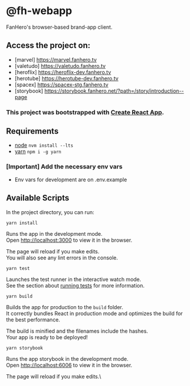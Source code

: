 # @fh-webapp

FanHero's browser-based brand-app client.

## Access the project on:

- [marvel] https://marvel.fanhero.tv
- [valetudo] https://valetudo.fanhero.tv
- [heroflix] https://heroflix-dev.fanhero.tv
- [herotube] https://herotube-dev.fanhero.tv
- [spacex] https://spacex-stg.fanhero.tv
- [storybook] https://storybook.fanhero.net/?path=/story/introduction--page

### This project was bootstrapped with [Create React App](https://github.com/facebook/create-react-app).

## Requirements

- [node](https://nodejs.org) `nvm install --lts`
- [yarn](https://www.npmjs.com/package/yarn?activeTab=versions) `npm i -g yarn`

### [Important] Add the necessary env vars

- Env vars for development are on .env.example

## Available Scripts

In the project directory, you can run:

```
yarn install
```

Runs the app in the development mode.\
Open [http://localhost:3000](http://localhost:3000) to view it in the browser.

The page will reload if you make edits.\
You will also see any lint errors in the console.

```
yarn test
```

Launches the test runner in the interactive watch mode.\
See the section about [running tests](https://facebook.github.io/create-react-app/docs/running-tests) for more information.

```
yarn build
```

Builds the app for production to the `build` folder.\
It correctly bundles React in production mode and optimizes the build for the best performance.

The build is minified and the filenames include the hashes.\
Your app is ready to be deployed!

```
yarn storybook
```

Runs the app storybook in the development mode.\
Open [http://localhost:6006](http://localhost:6006) to view it in the browser.

The page will reload if you make edits.\
